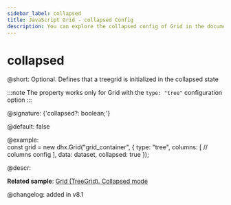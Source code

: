 ```yaml
---
sidebar_label: collapsed
title: JavaScript Grid - collapsed Config 
description: You can explore the collapsed config of Grid in the documentation of the DHTMLX JavaScript UI library. Browse developer guides and API reference, try out code examples and live demos, and download a free 30-day evaluation version of DHTMLX Suite.
---
```


# collapsed

@short: Optional. Defines that a treegrid is initialized in the collapsed state

:::note
The property works only for Grid with the `type: "tree"` configuration option
:::

@signature: {'collapsed?: boolean;'}

@default: false

@example:         
const grid = new dhx.Grid("grid_container", {
    type: "tree",
    columns: [
        // columns config
    ],
    data: dataset,
    collapsed: true
});

@descr:

**Related sample**: [Grid (TreeGrid). Collapsed mode](https://snippet.dhtmlx.com/t4iswa2y)

@changelog: added in v8.1

